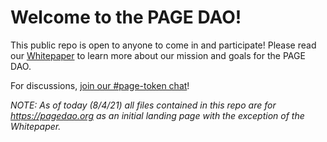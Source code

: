 # Welcome to the PAGE DAO!

This public repo is open to anyone to come in and participate! Please read our [Whitepaper](https://github.com/wippublishing/page-dao/blob/main/whitepaper.md) to learn more about our mission and goals for the PAGE DAO. 

For discussions, [join our #page-token chat](https://discord.gg/dKzFQ7Vgs4)!

_NOTE: As of today (8/4/21) all files contained in this repo are for https://pagedao.org as an initial landing page with the exception of the Whitepaper._
